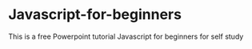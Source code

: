 # Javascript-for-beginners
This is a free Powerpoint tutorial Javascript for beginners for self study
